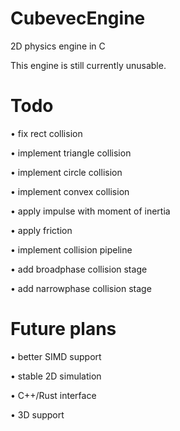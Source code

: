 # CubevecEngine
2D physics engine in C

This engine is still currently unusable.

# Todo
• fix rect collision

• implement triangle collision

• implement circle collision

• implement convex collision

• apply impulse with moment of inertia

• apply friction 

• implement collision pipeline 

• add broadphase collision stage

• add narrowphase collision stage


# Future plans
• better SIMD support

• stable 2D simulation

• C++/Rust interface

• 3D support
